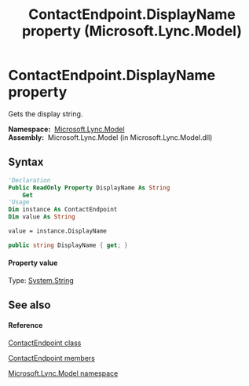 ﻿---
title: ContactEndpoint.DisplayName property  (Microsoft.Lync.Model)
TOCTitle: 'DisplayName property '
ms:assetid: P:Microsoft.Lync.Model.ContactEndpoint.DisplayName_DI_3_UC_OCS14MrefLyncWPF
ms:mtpsurl: https://msdn.microsoft.com/en-us/library/microsoft.lync.model.contactendpoint.displayname_di_3_uc_ocs14mreflyncwpf(v=office.15)
ms:contentKeyID: 48599735
ms.date: 07/28/2014
mtps_version: v=office.15
f1_keywords:
- Microsoft.Lync.Model.ContactEndpoint.DisplayName
dev_langs:
- CSharp
- JScript
- VB
- other
---

# ContactEndpoint.DisplayName property

Gets the display string.

**Namespace:**  [Microsoft.Lync.Model](microsoft-lync-model-namespace_2.md)  
**Assembly:**  Microsoft.Lync.Model (in Microsoft.Lync.Model.dll)

## Syntax

``` vb
'Declaration
Public ReadOnly Property DisplayName As String
    Get
'Usage
Dim instance As ContactEndpoint
Dim value As String

value = instance.DisplayName
```

``` csharp
public string DisplayName { get; }
```

#### Property value

Type: [System.String](http://msdn2.microsoft.com/en-us/library/s1wwdcbf)  

## See also

#### Reference

[ContactEndpoint class](contactendpoint-class-microsoft-lync-model_2.md)

[ContactEndpoint members](contactendpoint-members-microsoft-lync-model_2.md)

[Microsoft.Lync.Model namespace](microsoft-lync-model-namespace_2.md)

